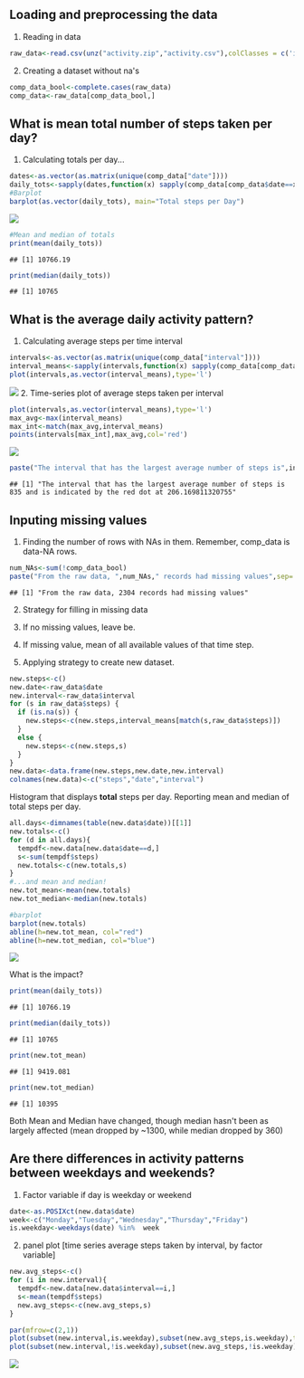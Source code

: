 ## Loading and preprocessing the data
1. Reading in data

```r
raw_data<-read.csv(unz("activity.zip","activity.csv"),colClasses = c('integer','character','integer'))
```
2. Creating a dataset without na's

```r
comp_data_bool<-complete.cases(raw_data)
comp_data<-raw_data[comp_data_bool,]
```

## What is mean total number of steps taken per day?
1. Calculating totals per day...

```r
dates<-as.vector(as.matrix(unique(comp_data["date"])))
daily_tots<-sapply(dates,function(x) sapply(comp_data[comp_data$date==x,]["steps"],sum))
#Barplot
barplot(as.vector(daily_tots), main="Total steps per Day")
```

![](PA1_template_files/figure-html/unnamed-chunk-3-1.png)

```r
#Mean and median of totals
print(mean(daily_tots))
```

```
## [1] 10766.19
```

```r
print(median(daily_tots))
```

```
## [1] 10765
```

## What is the average daily activity pattern?
1. Calculating average steps per time interval

```r
intervals<-as.vector(as.matrix(unique(comp_data["interval"])))
interval_means<-sapply(intervals,function(x) sapply(comp_data[comp_data$interval==x,]["steps"],mean))
plot(intervals,as.vector(interval_means),type='l')
```

![](PA1_template_files/figure-html/unnamed-chunk-4-1.png)
2. Time-series plot of average steps taken per interval

```r
plot(intervals,as.vector(interval_means),type='l')
max_avg<-max(interval_means)
max_int<-match(max_avg,interval_means)
points(intervals[max_int],max_avg,col='red')
```

![](PA1_template_files/figure-html/unnamed-chunk-5-1.png)

```r
paste("The interval that has the largest average number of steps is",intervals[max_int],"and is indicated by the red dot at",max_avg,sep=' ')
```

```
## [1] "The interval that has the largest average number of steps is 835 and is indicated by the red dot at 206.169811320755"
```
## Inputing missing values
1. Finding the number of rows with NAs in them. Remember, comp_data is data-NA rows.

```r
num_NAs<-sum(!comp_data_bool)
paste("From the raw data, ",num_NAs," records had missing values",sep='')
```

```
## [1] "From the raw data, 2304 records had missing values"
```
2. Strategy for filling in missing data  
  1. If no missing values, leave be.  
  2. If missing value, mean of all available values of that time step.  

3. Applying strategy to create new dataset.

```r
new.steps<-c()
new.date<-raw_data$date
new.interval<-raw_data$interval
for (s in raw_data$steps) {
  if (is.na(s)) {
    new.steps<-c(new.steps,interval_means[match(s,raw_data$steps)])
  }
  else {
    new.steps<-c(new.steps,s)
  }
}
new.data<-data.frame(new.steps,new.date,new.interval)
colnames(new.data)<-c("steps","date","interval")
```

Histogram that displays **total** steps per day. Reporting mean and median of total steps per day.

```r
all.days<-dimnames(table(new.data$date))[[1]]
new.totals<-c()
for (d in all.days){
  tempdf<-new.data[new.data$date==d,]
  s<-sum(tempdf$steps)
  new.totals<-c(new.totals,s)
}
#...and mean and median!
new.tot_mean<-mean(new.totals)
new.tot_median<-median(new.totals)

#barplot
barplot(new.totals)
abline(h=new.tot_mean, col="red")
abline(h=new.tot_median, col="blue")
```

![](PA1_template_files/figure-html/unnamed-chunk-8-1.png)

What is the impact?

```r
print(mean(daily_tots))
```

```
## [1] 10766.19
```

```r
print(median(daily_tots))
```

```
## [1] 10765
```

```r
print(new.tot_mean)
```

```
## [1] 9419.081
```

```r
print(new.tot_median)
```

```
## [1] 10395
```
Both Mean and Median have changed, though median hasn't been as largely affected (mean dropped by ~1300, while median dropped by 360)

## Are there differences in activity patterns between weekdays and weekends?
1. Factor variable if day is weekday or weekend

```r
date<-as.POSIXct(new.data$date)
week<-c("Monday","Tuesday","Wednesday","Thursday","Friday")
is.weekday<-weekdays(date) %in%  week
```
2. panel plot [time series average steps taken by interval, by factor variable]

```r
new.avg_steps<-c()
for (i in new.interval){
  tempdf<-new.data[new.data$interval==i,]
  s<-mean(tempdf$steps)
  new.avg_steps<-c(new.avg_steps,s)
}

par(mfrow=c(2,1))
plot(subset(new.interval,is.weekday),subset(new.avg_steps,is.weekday),type='l',xlab="Weekday",ylab="Avg. steps taken")
plot(subset(new.interval,!is.weekday),subset(new.avg_steps,!is.weekday),type='l', xlab="Weekend",ylab="Avg. steps taken")
```

![](PA1_template_files/figure-html/unnamed-chunk-11-1.png)
